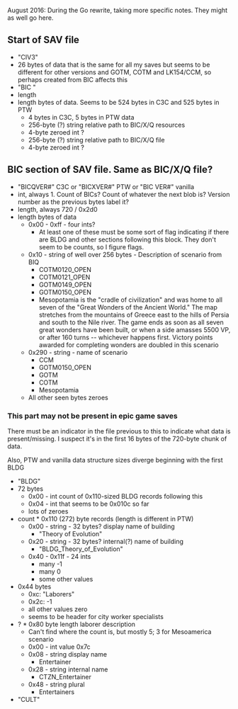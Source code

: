 August 2016: During the Go rewrite, taking more specific notes. They might as well go here.

## Start of SAV file

- "CIV3"
- 26 bytes of data that is the same for all my saves but seems to be different for other versions and GOTM, COTM and LK154/CCM, so perhaps created from BIC affects this
- "BIC "
- length
- length bytes of data. Seems to be 524 bytes in C3C and 525 bytes in PTW
    - 4 bytes in C3C, 5 bytes in PTW data
    - 256-byte (?) string relative path to BIC/X/Q resources
    - 4-byte zeroed int ?
    - 256-byte (?) string relative path to BIC/X/Q file
    - 4-byte zeroed int ?

## BIC section of SAV file. Same as BIC/X/Q file?

- "BICQVER#" C3C or "BICXVER#" PTW or "BIC VER#" vanilla
- int, always 1. Count of BICs? Count of whatever the next blob is? Version number as the previous bytes label it?
- length, always 720 / 0x2d0
- length bytes of data
    - 0x00 - 0xff - four ints?
        - At least one of these must be some sort of flag indicating if there are BLDG and other sections following this block. They don't seem to be counts, so I figure flags.
    - 0x10 - string of well over 256 bytes - Description of scenario from BIQ
        - COTM0120_OPEN
        - COTM0121_OPEN
        - GOTM0149_OPEN
        - GOTM0150_OPEN
        - Mesopotamia is the "cradle of civilization" and was home to all seven of the "Great Wonders of the Ancient World." The map stretches from the mountains of Greece east to the hills of Persia and south to the Nile river. The game ends as soon as all seven great wonders have been built, or when a side amasses 5500 VP, or after 160 turns -- whichever happens first. Victory points awarded for completing wonders are doubled in this scenario
    - 0x290 - string - name of scenario
        - CCM
        - GOTM0150_OPEN
        - GOTM
        - COTM
        - Mesopotamia
    - All other seen bytes zeroes

### This part may not be present in epic game saves

There must be an indicator in the file previous to this to indicate what data is present/missing. I suspect it's in the first 16 bytes of the 720-byte chunk of data.

Also, PTW and vanilla data structure sizes diverge beginning with the first BLDG

- "BLDG"
- 72 bytes
    - 0x00 - int count of 0x110-sized BLDG records following this
    - 0x04 - int that seems to be 0x010c so far
    - lots of zeroes
- count * 0x110 (272) byte records (length is different in PTW)
    - 0x00 - string - 32 bytes? display name of building
        - "Theory of Evolution"
    - 0x20 - string - 32 bytes? internal(?) name of building
        - "BLDG\_Theory\_of\_Evolution"
    - 0x40 - 0x11f - 24 ints
        - many -1
        - many 0
        - some other values
- 0x44 bytes
    - 0xc: "Laborers"
    - 0x2c: -1
    - all other values zero
    - seems to be header for city worker specialists
- ? * 0x80 byte length laborer description
    - Can't find where the count is, but mostly 5; 3 for Mesoamerica scenario
    - 0x00 - int value 0x7c
    - 0x08 - string display name
        - Entertainer
    - 0x28 - string internal name
        - CTZN_Entertainer
    - 0x48 - string plural
        - Entertainers
- "CULT"

